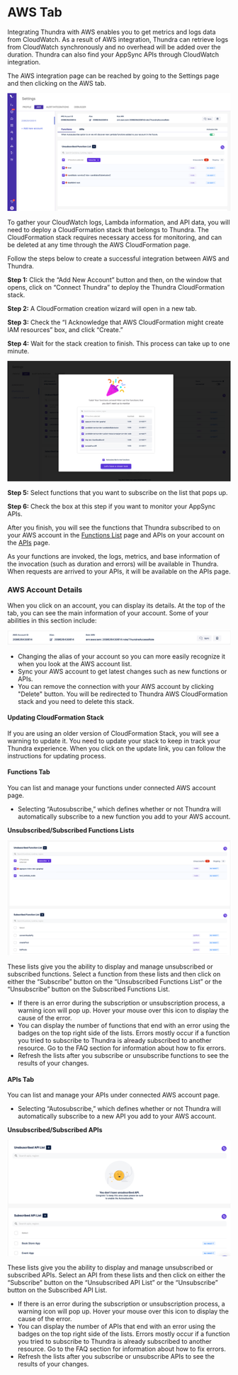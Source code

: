 # AWS Tab

Integrating Thundra with AWS enables you to get metrics and logs data from CloudWatch. As a result of AWS integration, Thundra can retrieve logs from CloudWatch synchronously and no overhead will be added over the duration. Thundra can also find your AppSync APIs through CloudWatch integration.

The AWS integration page can be reached by going to the Settings page and then clicking on the AWS tab.

![](<../../../../.gitbook/assets/image (18).png>)

To gather your CloudWatch logs, Lambda information, and API data, you will need to deploy a CloudFormation stack that belongs to Thundra. The CloudFormation stack requires necessary access for monitoring, and can be deleted at any time through the AWS CloudFormation page.

Follow the steps below to create a successful integration between AWS and Thundra.

**Step 1:** Click the “Add New Account” button and then, on the window that opens, click on “Connect Thundra” to deploy the Thundra CloudFormation stack.

**Step 2:** A CloudFormation creation wizard will open in a new tab.

**Step 3:** Check the “I Acknowledge that AWS CloudFormation might create IAM resources” box, and click “Create.”

**Step 4:** Wait for the stack creation to finish. This process can take up to one minute.

![](<../../../../.gitbook/assets/image (91).png>)

**Step 5:** Select functions that you want to subscribe on the list that pops up.

**Step 6:** Check the box at this step if you want to monitor your AppSync APIs.

After you finish, you will see the functions that Thundra subscribed to on your AWS account in the [Functions List](../../../functions-list-page/) page and APIs on your account on the [APIs](../../../apis-page.md) page.

As your functions are invoked, the logs, metrics, and base information of the invocation (such as duration and errors) will be available in Thundra. When requests are arrived to your APIs, it will be available on the APIs page.

### AWS Account Details

When you click on an account, you can display its details. At the top of the tab, you can see the main information of your account. Some of your abilities in this section include:

![](<../../../../.gitbook/assets/image (99).png>)

* Changing the alias of your account so you can more easily recognize it when you look at the AWS account list.
* Sync your AWS account to get latest changes such as new functions or APIs.
* You can remove the connection with your AWS account by clicking "Delete" button. You will be redirected to Thundra AWS CloudFormation stack and you need to delete this stack.

#### Updating CloudFormation Stack

If you are using an older version of CloudFormation Stack, you will see a warning to update it. You need to update your stack to keep in track your Thundra experience. When you click on the update link, you can follow the instructions for updating process.

#### Functions Tab

You can list and manage your functions under connected AWS account page.

* Selecting “Autosubscribe,” which defines whether or not Thundra will automatically subscribe to a new function you add to your AWS account.

**Unsubscribed/Subscribed Functions Lists**

![](<../../../../.gitbook/assets/image (108).png>)

These lists give you the ability to display and manage unsubscribed or subscribed functions. Select a function from these lists and then click on either the “Subscribe” button on the “Unsubscribed Functions List” or the “Unsubscribe” button on the Subscribed Functions List.

* If there is an error during the subscription or unsubscription process, a warning icon will pop up. Hover your mouse over this icon to display the cause of the error.
* You can display the number of functions that end with an error using the badges on the top right side of the lists. Errors mostly occur if a function you tried to subscribe to Thundra is already subscribed to another resource. Go to the FAQ section for information about how to fix errors.
* Refresh the lists after you subscribe or unsubscribe functions to see the results of your changes.

#### APIs Tab

You can list and manage your APIs under connected AWS account page.

* Selecting “Autosubscribe,” which defines whether or not Thundra will automatically subscribe to a new API you add to your AWS account.

**Unsubscribed/Subscribed APIs**

![](<../../../../.gitbook/assets/image (61).png>)



These lists give you the ability to display and manage unsubscribed or subscribed APIs. Select an API from these lists and then click on either the “Subscribe” button on the “Unsubscribed API List” or the “Unsubscribe” button on the Subscribed API List.

* If there is an error during the subscription or unsubscription process, a warning icon will pop up. Hover your mouse over this icon to display the cause of the error.
* You can display the number of APIs that end with an error using the badges on the top right side of the lists. Errors mostly occur if a function you tried to subscribe to Thundra is already subscribed to another resource. Go to the FAQ section for information about how to fix errors.
* Refresh the lists after you subscribe or unsubscribe APIs to see the results of your changes.
